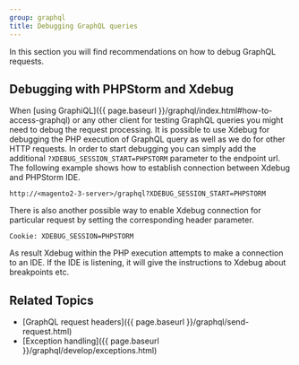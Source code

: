 ```yaml
---
group: graphql
title: Debugging GraphQL queries
---
```


In this section you will find recommendations on how to debug GraphQL requests.

## Debugging with PHPStorm and Xdebug

When [using GraphiQL]({{ page.baseurl }}/graphql/index.html#how-to-access-graphql) or any other client for testing GraphQL queries you might need to debug the request processing.
It is possible to use Xdebug for debugging the PHP execution of GraphQL query as well as we do for other HTTP requests.
In order to start debugging you can simply add the additional `?XDEBUG_SESSION_START=PHPSTORM` parameter to the endpoint url.
The following example shows how to establish connection between Xdebug and PHPStorm IDE.

```
http://<magento2-3-server>/graphql?XDEBUG_SESSION_START=PHPSTORM
```

There is also another possible way to enable Xdebug connection for particular request by setting the corresponding header parameter.

```
Cookie: XDEBUG_SESSION=PHPSTORM
```

As result Xdebug within the PHP execution attempts to make a connection to an IDE. If the IDE is listening, it will give the instructions to Xdebug about breakpoints etc.

## Related Topics

* [GraphQL request headers]({{ page.baseurl }}/graphql/send-request.html)
* [Exception handling]({{ page.baseurl }}/graphql/develop/exceptions.html)
